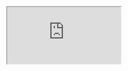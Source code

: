 <iframe src="https://drive.google.com/file/d/1EUXx_eEaH5fnmT8uJa7qTn1A7wOCa1PF/view?usp=drive_link" scrolling="no" allowfullscreen></iframe>

